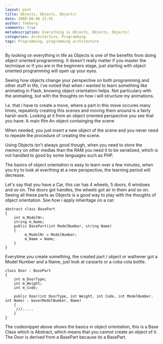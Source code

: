 ```yaml
---
layout: post
title: Objects, Objects, Objects!
date: 2008-08-08 21:55
author: fekberg
comments: true
metadescription: Everything is Objects, Objects, Objects!
categories: Architecture, Programming
tags: Programming, programming architecture
---
```

By looking on everything in life as Objects is one of the benefits from doing object oriented programming. It doesn't really matter if you master the technique or if you are in the beginners stage, just starting with object oriented programming will open up your eyes.

Seeing how objects change your perspective on both programming and other stuff in life, i've notied that when i wanted to learn something like animating in Flash, knowing object orientation helps. Not particulary with the animating, but with the thoughts on how i will structure my animations.<!--excerpt-->

I.e. that i have to create a move, where a part in this move occures many times, repeatinly creating this scenes and moving them around is a fairly harsh work. Looking at it from an object oriented perspective you see that you have:
A main film
An object containging the scene

When needed, you just insert a new object of the scene and you never need to repeate the procedure of creating the scene.

Using Objects isn't always good though, when you need to store the memory on other medias than the RAM you need it to be serialized, which is not handled to good by some languages such as PHP.

The basics of object orientation is easy to learn over a few minutes, when you try to look at everthing at a new perspective, the learning period will decrease.

Let's say that you have a Car, this car has 4 wheels, 5 doors, 6 windows and so on. The doors got handles, the wheels got air in them and so on. Seeing all these parts as Objects is a good way to play with the thoughts of object orientation. See how i apply inheritage on a car:

	abstract class BasePart
	{
	    int m_ModelNr;
	    string m_Name;
	    public BasePart(int ModelNumber, string Name)
	    { 
	         m_ModelNr = ModelNumber;
	         m_Name = Name;
	    }
	}

Everytime you create something, the created part / object or wathever got a Model Number and a Name, just look at carparts or a coka cola bottle.

	class Door : BasePart
	{
	    int m_DoorType;
	    int m_Weight;
	    int m_Code;

	    public Door(int DoorType, int Weight, int Code, int ModelNumber, int Name) : base(ModelNumber, Name)
	    {
	     ///.....
	    }
	}

The codesnippet above shows the basics in object orientation, this is a Base Class which is Abstract, which means that you cannot create an object of it.
The Door is derived from a BasePart because its a BasePart.
